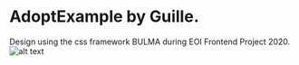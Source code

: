 # AdoptExample by Guille. 
Design using the css framework BULMA during EOI Frontend Project 2020.
![alt text](https://github.com/[gfs2395]/[Adoption-Template]/blob/[master]/1.JPG?raw=true)

